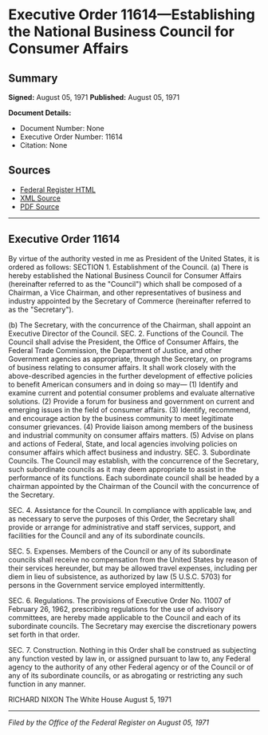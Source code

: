 # Executive Order 11614—Establishing the National Business Council for Consumer Affairs

## Summary

**Signed:** August 05, 1971
**Published:** August 05, 1971

**Document Details:**
- Document Number: None
- Executive Order Number: 11614
- Citation: None

## Sources
- [Federal Register HTML](https://www.presidency.ucsb.edu/documents/executive-order-11614-establishing-the-national-business-council-for-consumer-affairs)
- [XML Source](None)
- [PDF Source](None)

---

## Executive Order 11614

By virtue of the authority vested in me as President of the United States, it is ordered as follows:
SECTION 1. Establishment of the Council. (a) There is hereby established the National Business Council for Consumer Affairs (hereinafter referred to as the "Council") which shall be composed of a Chairman, a Vice Chairman, and other representatives of business and industry appointed by the Secretary of Commerce (hereinafter referred to as the "Secretary").

(b) The Secretary, with the concurrence of the Chairman, shall appoint an Executive Director of the Council.
SEC. 2. Functions of the Council. The Council shall advise the President, the Office of Consumer Affairs, the Federal Trade Commission, the Department of Justice, and other Government agencies as appropriate, through the Secretary, on programs of business relating to consumer affairs. It shall work closely with the above-described agencies in the further development of effective policies to benefit American consumers and in doing so may—
    (1) Identify and examine current and potential consumer problems and evaluate alternative solutions.
    (2) Provide a forum for business and government on current and emerging issues in the field of consumer affairs.
    (3) Identify, recommend, and encourage action by the business community to meet legitimate consumer grievances.
    (4) Provide liaison among members of the business and industrial community on consumer affairs matters.
    (5) Advise on plans and actions of Federal, State, and local agencies involving policies on consumer affairs which affect business and industry.
SEC. 3. Subordinate Councils. The Council may establish, with the concurrence of the Secretary, such subordinate councils as it may deem appropriate to assist in the performance of its functions. Each subordinate council shall be headed by a chairman appointed by the Chairman of the Council with the concurrence of the Secretary.

SEC. 4. Assistance for the Council. In compliance with applicable law, and as necessary to serve the purposes of this Order, the Secretary shall provide or arrange for administrative and staff services, support, and facilities for the Council and any of its subordinate councils.

SEC. 5. Expenses. Members of the Council or any of its subordinate councils shall receive no compensation from the United States by reason of their services hereunder, but may be allowed travel expenses, including per diem in lieu of subsistence, as authorized by law (5 U.S.C. 5703) for persons in the Government service employed intermittently.

SEC. 6. Regulations. The provisions of Executive Order No. 11007 of February 26, 1962, prescribing regulations for the use of advisory committees, are hereby made applicable to the Council and each of its subordinate councils. The Secretary may exercise the discretionary powers set forth in that order.

SEC. 7. Construction. Nothing in this Order shall be construed as subjecting any function vested by law in, or assigned pursuant to law to, any Federal agency to the authority of any other Federal agency or of the Council or of any of its subordinate councils, or as abrogating or restricting any such function in any manner.

RICHARD NIXON
The White House
August 5, 1971

---

*Filed by the Office of the Federal Register on August 05, 1971*
